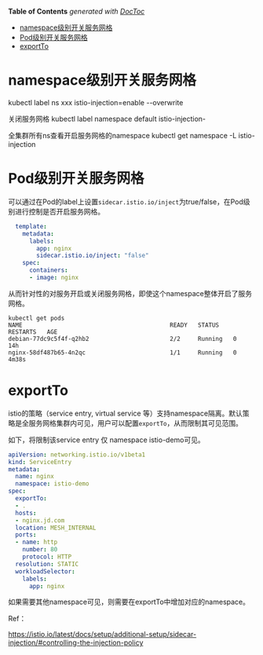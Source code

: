<!-- START doctoc generated TOC please keep comment here to allow auto update -->
<!-- DON'T EDIT THIS SECTION, INSTEAD RE-RUN doctoc TO UPDATE -->
**Table of Contents**  *generated with [DocToc](https://github.com/thlorenz/doctoc)*

- [namespace级别开关服务网格](#namespace%E7%BA%A7%E5%88%AB%E5%BC%80%E5%85%B3%E6%9C%8D%E5%8A%A1%E7%BD%91%E6%A0%BC)
- [Pod级别开关服务网格](#pod%E7%BA%A7%E5%88%AB%E5%BC%80%E5%85%B3%E6%9C%8D%E5%8A%A1%E7%BD%91%E6%A0%BC)
- [exportTo](#exportto)

<!-- END doctoc generated TOC please keep comment here to allow auto update -->


# namespace级别开关服务网格

kubectl label ns xxx istio-injection=enable --overwrite


关闭服务网格
kubectl label namespace default istio-injection-

全集群所有ns查看开启服务网格的namespace
kubectl get namespace -L istio-injection

# Pod级别开关服务网格

可以通过在Pod的label上设置`sidecar.istio.io/inject`为true/false，在Pod级别进行控制是否开启服务网格。

```yaml
  template:
    metadata:
      labels:
        app: nginx
        sidecar.istio.io/inject: "false"
    spec:
      containers:
      - image: nginx
```

从而针对性的对服务开启或关闭服务网格，即使这个namespace整体开启了服务网格。

```
kubectl get pods
NAME                                          READY   STATUS    RESTARTS   AGE
debian-77dc9c5f4f-q2hb2                       2/2     Running   0          14h
nginx-58df487b65-4n2qc                        1/1     Running   0          4m38s
```


# exportTo

istio的策略（service entry, virtual service 等）支持namespace隔离。默认策略是全服务网格集群内可见，用户可以配置`exportTo`，从而限制其可见范围。

如下，将限制该service entry 仅 namespace istio-demo可见。

```yaml
apiVersion: networking.istio.io/v1beta1
kind: ServiceEntry
metadata:
  name: nginx
  namespace: istio-demo
spec:
  exportTo:
  - .
  hosts:
  - nginx.jd.com
  location: MESH_INTERNAL
  ports:
  - name: http
    number: 80
    protocol: HTTP
  resolution: STATIC
  workloadSelector:
    labels:
      app: nginx
```

如果需要其他namespace可见，则需要在exportTo中增加对应的namespace。


Ref：

https://istio.io/latest/docs/setup/additional-setup/sidecar-injection/#controlling-the-injection-policy
